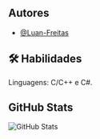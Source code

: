 
## Autores

- [@Luan-Freitas](https://github.com/Luan-Freitas)


## 🛠 Habilidades
Linguagens: C/C++ e C#.



## GitHub Stats
![GitHub Stats](https://github-readme-stats.vercel.app/api?username=Luan-Freitas&theme=transparent&bg_color=000&border_color=30A3DC&show_icons=true&icon_color=30A3DC&title_color=E94D5F&text_color=FFF)